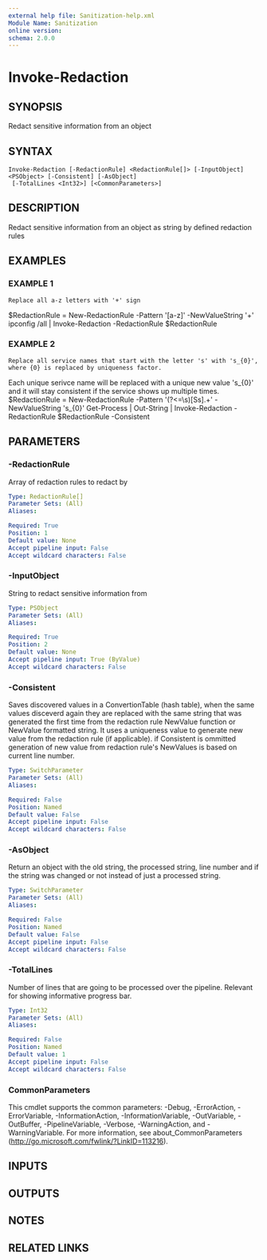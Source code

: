 ```yaml
---
external help file: Sanitization-help.xml
Module Name: Sanitization
online version:
schema: 2.0.0
---
```


# Invoke-Redaction

## SYNOPSIS
Redact sensitive information from an object

## SYNTAX

```
Invoke-Redaction [-RedactionRule] <RedactionRule[]> [-InputObject] <PSObject> [-Consistent] [-AsObject]
 [-TotalLines <Int32>] [<CommonParameters>]
```

## DESCRIPTION
Redact sensitive information from an object as string by defined redaction rules

## EXAMPLES

### EXAMPLE 1
```
Replace all a-z letters with '+' sign
```

$RedactionRule = New-RedactionRule -Pattern '\[a-z\]' -NewValueString '+'
ipconfig /all | Invoke-Redaction -RedactionRule $RedactionRule

### EXAMPLE 2
```
Replace all service names that start with the letter 's' with 's_{0}', where {0} is replaced by uniqueness factor.
```

Each unique serivce name will be replaced with a unique new value 's_{0}' and it will stay consistent if the service shows up multiple times.
$RedactionRule = New-RedactionRule -Pattern '(?\<=\s)\[Ss\].+' -NewValueString 's_{0}'
Get-Process | Out-String | Invoke-Redaction -RedactionRule $RedactionRule -Consistent

## PARAMETERS

### -RedactionRule
Array of redaction rules to redact by

```yaml
Type: RedactionRule[]
Parameter Sets: (All)
Aliases:

Required: True
Position: 1
Default value: None
Accept pipeline input: False
Accept wildcard characters: False
```

### -InputObject
String to redact sensitive information from

```yaml
Type: PSObject
Parameter Sets: (All)
Aliases:

Required: True
Position: 2
Default value: None
Accept pipeline input: True (ByValue)
Accept wildcard characters: False
```

### -Consistent
Saves discovered values in a ConvertionTable (hash table), when the same values disceverd again they are replaced with the same string that was generated the first time from the redaction rule NewValue function or NewValue formatted string.
It uses a uniqueness value to generate new value from the redaction rule (if applicable).
if Consistent is ommitted generation of new value from redaction rule's NewValues is based on current line number.

```yaml
Type: SwitchParameter
Parameter Sets: (All)
Aliases:

Required: False
Position: Named
Default value: False
Accept pipeline input: False
Accept wildcard characters: False
```

### -AsObject
Return an object with the old string, the processed string, line number and if the string was changed or not instead of just a processed string.

```yaml
Type: SwitchParameter
Parameter Sets: (All)
Aliases:

Required: False
Position: Named
Default value: False
Accept pipeline input: False
Accept wildcard characters: False
```

### -TotalLines
Number of lines that are going to be processed over the pipeline.
Relevant for showing informative progress bar.

```yaml
Type: Int32
Parameter Sets: (All)
Aliases:

Required: False
Position: Named
Default value: 1
Accept pipeline input: False
Accept wildcard characters: False
```

### CommonParameters
This cmdlet supports the common parameters: -Debug, -ErrorAction, -ErrorVariable, -InformationAction, -InformationVariable, -OutVariable, -OutBuffer, -PipelineVariable, -Verbose, -WarningAction, and -WarningVariable.
For more information, see about_CommonParameters (http://go.microsoft.com/fwlink/?LinkID=113216).

## INPUTS

## OUTPUTS

## NOTES

## RELATED LINKS

